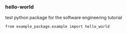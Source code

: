 ### hello-world

test python package for the software engineering tutorial

```
from example_package.example import hello_world
```
